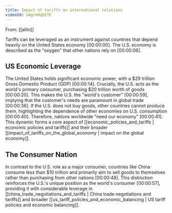 ```yaml
---
title: Impact of tariffs on international relations
videoId: sAgrkHqEETE
---
```


From: [[allin]] <br/> 

Tariffs can be leveraged as an instrument against countries that depend heavily on the United States economy [00:00:00]. The U.S. economy is described as the "oxygen" that other nations rely on [00:00:06].

## US Economic Leverage

The United States holds significant economic power, with a $29 trillion Gross Domestic Product (GDP) [00:00:14]. Crucially, the U.S. acts as the world's primary consumer, purchasing $20 trillion worth of goods [00:00:20]. This makes the U.S. the "world's customer" [00:00:59], implying that the customer's needs are paramount in global trade [00:00:36]. If the U.S. does not buy goods, other countries cannot produce them, highlighting the dependence of other economies on U.S. consumption [00:00:40]. Therefore, nations worldwide "need our economy" [00:00:41]. This dynamic forms a core aspect of [[economic_policies_and_tariffs | economic policies and tariffs]] and their broader [[impact_of_tariffs_on_the_global_economy | impact on the global economy]].

## The Consumer Nation

In contrast to the U.S. role as a major consumer, countries like China consume less than $10 trillion and primarily aim to sell goods to themselves rather than purchasing from other nations [00:00:48]. This distinction reinforces the U.S.'s unique position as the world's consumer [00:00:57], providing it with considerable leverage in [[china_trade_negotiations_and_tariffs | China trade negotiations and tariffs]] and broader [[us_tariff_policies_and_economic_balancing | US tariff policies and economic balancing]].